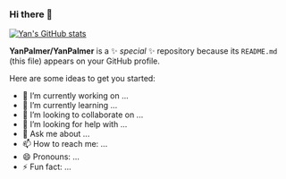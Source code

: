 ### Hi there 👋

[![Yan's GitHub stats](https://github-readme-stats.vercel.app/api?username=YanPalmer)](https://github.com/YanPalmer/Repositorio-Profissional)

**YanPalmer/YanPalmer** is a ✨ _special_ ✨ repository because its `README.md` (this file) appears on your GitHub profile.

Here are some ideas to get you started:

- 🔭 I’m currently working on ...
- 🌱 I’m currently learning ...
- 👯 I’m looking to collaborate on ...
- 🤔 I’m looking for help with ...
- 💬 Ask me about ...
- 📫 How to reach me: ...
- 😄 Pronouns: ...
- ⚡ Fun fact: ...
